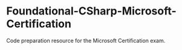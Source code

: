 # Foundational-CSharp-Microsoft-Certification
Code preparation resource for the Microsoft Certification exam.
